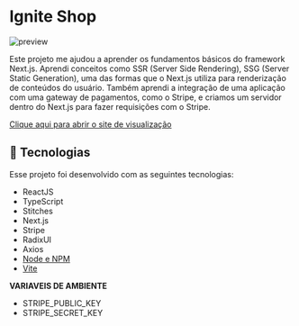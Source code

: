 # Ignite Shop

![preview](./src/assets/GIF/igniteShop.gif)

Este projeto me ajudou a aprender os fundamentos básicos do framework Next.js. Aprendi conceitos como SSR (Server Side Rendering), SSG (Server Static Generation), uma das formas que o Next.js utiliza para renderização de conteúdos do usuário. Também aprendi a integração de uma aplicação com uma gateway de pagamentos, como o Stripe, e criamos um servidor dentro do Next.js para fazer requisições com o Stripe.

[Clique aqui para abrir o site de visualização](https://04-ignite-shop-zeta.vercel.app/)

## 🚀 Tecnologias

Esse projeto foi desenvolvido com as seguintes tecnologias:

- ReactJS
- TypeScript
- Stitches
- Next.js
- Stripe
- RadixUI
- Axios
- [Node e NPM](https://nodejs.org/)
- [Vite](https://vitejs.dev/)

**VARIAVEIS DE AMBIENTE**

- STRIPE_PUBLIC_KEY
- STRIPE_SECRET_KEY
